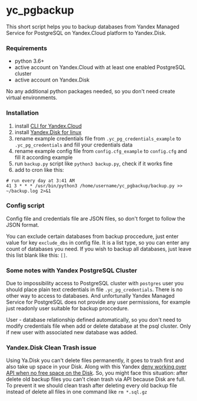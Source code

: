 # yc_pgbackup

This short script helps you to backup databases from Yandex Managed Service for PostgreSQL on Yandex.Cloud platform to Yandex.Disk.

### Requirements
 - python 3.6+
 - active account on Yandex.Cloud with at least one enabled PostgreSQL cluster
 - active account on Yandex.Disk

No any additional python packages needed, so you don't need create virtual environments.

### Installation

1. install [CLI for Yandex.Cloud](https://cloud.yandex.com/en/docs/cli/operations/install-cli)
2. install [Yandex.Disk for linux](https://yandex.com/support/disk-desktop-linux/)
3. rename example credentials file from `.yc_pg_credentials_example` to `.yc_pg_credentials` and fill your credentials data
4. rename example config file from `config.cfg_example` to `config.cfg` and fill it according example
5. run `backup.py` script like `python3 backup.py`, check if it works fine
6. add to cron like this:
```
# run every day at 3:41 AM
41 3 * * * /usr/bin/python3 /home/username/yc_pgbackup/backup.py >> ~/backup.log 2>&1
```

### Config script

Config file and credentials file are JSON files, so don't forget to follow the JSON format.

You can exclude certain databases from backup proccedure, just enter value for key `exclude_dbs` in config file. It is a list type, so you can enter any count of databases you need. If you wish to backup all databases, just leave this list blank like this: `[]`.


### Some notes with Yandex PostgreSQL Cluster

Due to impossibility access to PostgreSQL cluster with `postgres` user you should place plain text credentials in file `.yc_pg_credentials`. There is no other way to access to databases. And unfortunally Yandex Managed Service for PostgreSQL does not provide any user permissions, for example just readonly user suitable for backup proccedure.

User - database relationship defined automatically, so you don't need to modify credentials file when add or delete database at the psql cluster. Only if new user with associated new database was added.


### Yandex.Disk Clean Trash issue

Using Ya.Disk you can't delete files permanently, it goes to trash first and also take up space in your Disk. Along with this Yandex [deny working over API when no free space on the Disk](https://yandex.com/support/disk/enlarge/disk-space.html#no-more-space). So, you might face this situation: after delete old backup files you can't clean trash via API because Disk are full. To prevent it we should clean trash after deleting every old backup file instead of delete all files in one command like `rm *.sql.gz`